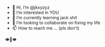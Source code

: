 - 👋 Hi, I’m @jkxyzyz
- 👀 I’m interested in YOU
- 🌱 I’m currently learning jack shit
- 💞️ I’m looking to collaborate on fixing my life
- 📫 How to reach me ... (pls don't)































































👁️👄👁️ 

<!---
jkxyzyz/jkxyzyz is a ✨ special ✨ repository because its `README.md` (this file) appears on your GitHub profile.
You can click the Preview link to take a look at your changes.
--->
